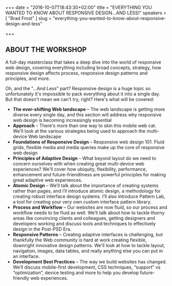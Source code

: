 +++
date = "2016-10-07T18:43:30+02:00"
title = "EVERYTHING YOU WANTED TO KNOW ABOUT RESPONSIVE DESIGN...AND LESS!"
speakers = [ "Brad Frost" ]
slug = "everything-you-wanted-to-know-about-responsive-design-and-less"

+++

## ABOUT THE WORKSHOP
A full-day masterclass that takes a deep dive into the world of responsive web design, covering everything including broad concepts, strategy, how responsive design affects process, responsive design patterns and principles, and more.

Oh, and the "...And Less" part? Responsive design is a huge topic so unfortunately it's impossible to pack everything about it into a single day. But that doesn't mean we can't try, right? Here's what will be covered:

* **The ever-shifting Web landscape** – The web landscape is getting more diverse every single day, and this section will address why responsive web design is becoming increasingly essential
* **Approach** – There's more than one way to skin this mobile web cat. We'll look at the various strategies being used to approach the multi-device Web landscape
* **Foundations of Responsive Design** – Responsive web design 101. Fluid grids, flexible media and media queries make up the core of responsive web design
* **Principles of Adaptive Design** – What beyond layout do we need to concern ourselves with when creating great multi-device web experiences? We'll cover how ubiquity, flexibility, performance, enhancement and future-friendliness are powerful principles for making great adaptive web experiences.
* **Atomic Design** – We’ll talk about the importance of creating systems rather than pages, and I’ll introduce atomic design, a methodology for creating robust interface design systems. I’ll also introduce Pattern Lab, a tool for creating your very own custom interface pattern library.
* **Process and Workflow** – Our websites are now fluid, so our process and workflow needs to be fluid as well. We’ll talk about how to tackle thorny areas like convincing clients and colleagues, getting designers and developers working and discuss tools and techniques to effectively design in the Post-PSD Era.
* **Responsive Patterns** – Creating adaptive interfaces is challenging, but thankfully the Web community is hard at work creating flexible, downright innovative design patterns. We'll look at how to tackle layout, navigation, images, data tables, and really anything else you can put in an interface.
* **Development Best Practices** – The way we build websites has changed. We’ll discuss mobile-first development, CSS techniques, “support” vs “optimization”, device testing and more to help you develop future-friendly web experiences.
